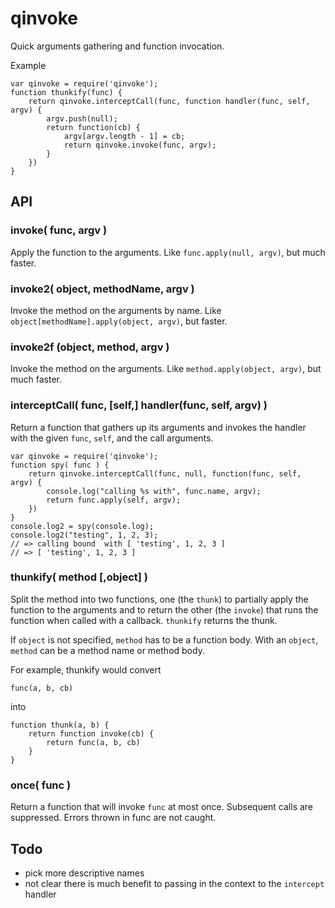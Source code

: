 qinvoke
=======

Quick arguments gathering and function invocation.

Example

    var qinvoke = require('qinvoke');
    function thunkify(func) {
        return qinvoke.interceptCall(func, function handler(func, self, argv) {
            argv.push(null);
            return function(cb) {
                argv[argv.length - 1] = cb;
                return qinvoke.invoke(func, argv);
            }
        })
    }

API
---

### invoke( func, argv )

Apply the function to the arguments.  Like `func.apply(null, argv)`, but much
faster.

### invoke2( object, methodName, argv )

Invoke the method on the arguments by name.  Like `object[methodName].apply(object,
argv)`, but faster.

### invoke2f (object, method, argv )

Invoke the method on the arguments.  Like `method.apply(object, argv)`, but much
faster.

### interceptCall( func, [self,] handler(func, self, argv) )

Return a function that gathers up its arguments and invokes the handler
with the given `func`, `self`, and the call arguments.

    var qinvoke = require('qinvoke');
    function spy( func ) {
        return qinvoke.interceptCall(func, null, function(func, self, argv) {
            console.log("calling %s with", func.name, argv);
            return func.apply(self, argv);
        })
    }
    console.log2 = spy(console.log);
    console.log2("testing", 1, 2, 3);
    // => calling bound  with [ 'testing', 1, 2, 3 ]
    // => [ 'testing', 1, 2, 3 ]

### thunkify( method [,object] )

Split the method into two functions, one (the `thunk`) to partially apply the
function to the arguments and to return the other (the `invoke`) that runs the
function when called with a callback.  `thunkify` returns the thunk.

If `object` is not specified, `method` has to be a function body.  With an
`object`, `method` can be a method name or method body.

For example, thunkify would convert

    func(a, b, cb)

into

    function thunk(a, b) {
        return function invoke(cb) {
            return func(a, b, cb)
        }
    }


### once( func )

Return a function that will invoke `func` at most once.  Subsequent calls are suppressed.
Errors thrown in func are not caught.


Todo
----

- pick more descriptive names
- not clear there is much benefit to passing in the context to the `intercept` handler
